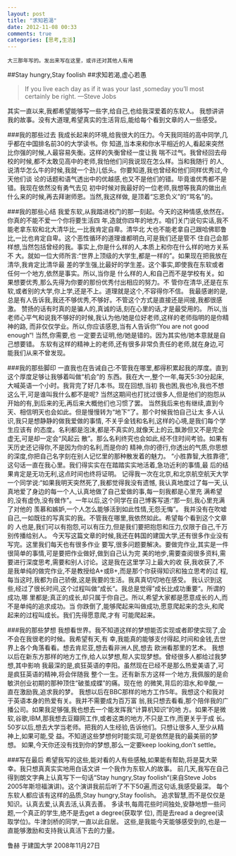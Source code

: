 ```yaml
---
layout: post
title: "求知若渴"
date: 2012-11-08 00:33
comments: true
categories: [思考,生活] 
---
```


 
    大三那年写的。发出来写在这里，或许还对其他人有用

##Stay hungry,Stay foolish 
##求知若渴,虚心若愚
>If you live each day as if it was your last ,someday you’ll most certainly be right.
—Steve Jobs
    
其实一直以来,我都希望能够写一些字,给自己,也给我深爱着的东软人。 我想讲讲我的故事。没有大道理,希望真实的生活背后,能给每个看到文章的人一些感受。

###我的那些过去 
我成长起来的环境,给我很大的压力。今天我同班的高中同学,几乎都在中国排名前30的大学读书。你 知道,当本来和你水平相近的人,看起来突然比你强的时候,人最容易失衡。这样的失衡曾经一度让我 喘不过气。我曾经回去母校的时候,都不太敢见高中的老师,我怕他们问我说现在怎么样。当和我随行 的人,说清华怎么牛的时候,我就一个劲儿低头。你要知道,我也曾经和他们同样优秀过,今天他们谈 论的话题和语气透出中的优越感,也又不是他们的错。毕竟谁优秀都不是错。我现在依然没有勇气去见 初中时候对我最好的一位老师,我想等我真的做出点什么来的时候,再去拜谢师恩。当然,我这样做, 是顶着“忘恩负义”的“骂名”的。

###我的那些心结
我爱东软,从我踏进校门的那一刻起。今天的这种情感,依然在。你真的不能不爱一个你将要生活四 年,造就你四年的地方。咱们关门说句实话,我不能老拿东软和北大清华比,一比我肯定自卑。清华北 大也不能老拿自己跟哈佛耶鲁比,一比也肯定自卑。这个恶性循环的道理谁都明白,可是我们还是管不 住自己会那样想,当然包括曾经的我。事实上,你是什么样的人,本质上和你在什么样的地方关系不 大。就如一位大师所言:“世界上顶级的大学生,都是一样的”。如果现在把我放在清华,我肯定比清华最 差的学生强,比最好的学生差。这个事实,即使我在东软或者任何一个地方,依然是事实。所以,当你是 什么样的人,和自己而不是学校有关。如果想要优秀,那么先得为你要的那份优秀付出相应的努力。不 管你在清华,还是在东软,或者别的大学,你上学,还是不上。道理就是这个,不容得你不信。 我最感谢的是,总是有人告诉我,我还不够优秀,不够好。不管这个方式是直接还是间接,我都很感激。 赞扬的话有时真的是骗人的,真诚的话,刻在心里的话,才是最受用的。 所以,当老师心平气和说我不够好的时候,我认为他/她是位好老师,这样的老师指明的是你精神的路, 而非仅仅学业。所以,你应该感恩,当有人告诉你“You are not good enough“! 当然,你需要,也 一定要去证明,他/她是错的。因为其实他/她本意就是自己想要错。 东软有这样的精神上的老师,还有很多非常负责任的老师,就在身边,可能我们从来不曾发现。

###我的那些脚印
一直我也在告诫自己:不管我在哪里,都得积累起我的厚度。直到这个厚度足够让我够着叫做“机会”的 东西。我在大一,整个一年,每天5:30分起床,大喊英语一个小时。我背完了好几本书。现在回想,当初 我也困,我也冷,我也不想这么干,可是谁叫我什么都不是呢? 当然这期间也打扰过很多人,但是他们的抱怨从开始的有,到后来的无,再后来大概他们也习惯了罢。 当然我后来也有继续,直到今天、相信明天也会如此。但是慢慢转为“地下”了。那个时候我怕自己让太 多人认识,我只是想静静的做我爱做的事情, 不关乎金钱和名利,这样的心境,是我们每个学生应该有 的态度。名利都是泡沫,都是不真实的,就像天上的云,飘渺但又不是完全虚无,可是却一定会“风起云 散”。那么名利终究也会如此,经不住时间考验。如果有天历史还记得你,不是因为你的名利,而是你的 精神,你的德行,你透出的气质,你思想的深度,你把自己名字刻在别人记忆里的那种散发着的魅力。
“小胜靠智,大胜靠德”,这句话一直在我心里。我们得实实在在踏踏实实地活着,急功近利的事情,最 后的结果肯定是无功无利,这点时间也终将证明。 记得我一次在北京,和北京航空航天大学一个同学说:“如果我明天突然死了,我都觉得我没有遗憾, 我认真地度过了每一天,认真地爱了身边的每一个人,认真地做了自己爱做的事,每一刻我都是心里充 满希望的,没有虚伪,没有做作”。一年以后,这个同学在自己博客写道:“那一刻,我心里充满了对他的 羡慕和嫉妒,一个人怎么能够活到如此性情,无怨无悔”。 我并没有在吹嘘自己,一如既往的写真实的我。不管我在哪里,我依然如此。希望每个看到这个文章的 人也是,我们可以有抱怨,可以有压力,但是我们要把抱怨和压力,仅限于自己,千万别传播给别人。 今天写这篇文章的时候,我还在韩国的建国大学,还有很多作业没有写完。这里我们每天也有很多作业 要写,很多问题要解决。要做完作业,其实是一件很简单的事情,可是要把作业做好,做到自己认为完 美的地步,需要查阅很多资料,需要进行深度思考,需要和别人讨论。这是我在这里学习上最大的收 获,我收获了,不是我单纯的做完作业,不是教授给A+或B+,而是那个你获得知识和独立思考的过 程,每当这时,我都为自己骄傲,这是我要的生活。我真真切切地在感受。 我认识到这些,经过了很长时间,这个过程叫做“成长“。我总是觉得”成长比成功重要“。所谓的成功,哪 里都是;真正的成长,却只属于你自己。所以,希望大家都是愿意成长的人,而不是单纯的追求成功。当 你跌倒了,能够爬起来叫做成功,愿意爬起来的念头,和爬起来的过程叫成长。我们先得愿意爬,才有 可能爬起来。

###我的那些梦想
我想看世界。我不知道这样的梦想能否实现或者即使实现了,会不会在我很老的时候。我希望有天,有 幸,我能真的能够支付得起,时间和金钱,去世界上各个角落看看。想去肯尼亚,想去看非洲人民,想去 欧洲看那里的艺术。 我想以后在新东方那样的地方工作,给人以梦想,帮人实现梦想。曾经很多人都给过我梦想,其中影响 我最深的是,疯狂英语的李阳。虽然现在已经不是那么热爱美语了,可是疯狂英语的精神,将会伴随我 整个一生。还有新东方这样一个地方,我佩服的是俞敏洪创业初期的那种顶住“破茧成蝶”的痛。现在他 的微笑,背后的泪水,和辛酸,一直在激励我,追求我的梦。 我想以后在BBC那样的地方工作5年。我想这个和我对于英语本身的热爱有关。我并不需要成为百万富 翁,我只想去看看,那个陪伴我的广播公司。如果我足够强,我也想去一个能发挥我“计算机知识”的地 方。如果不是微软,谷歌,IBM,那我想去豆瓣网工作,或者这类的地方,不只是工作,而更关乎于成 长。 50岁以后,想去大学当老师。把我的人生经验,告诉他们。只想让很多人,至少从精神上,如果可能,受 益。不知道这些梦想何时能实现,可是依然是我的最美丽的梦想。 如果,今天你还没有找到你的梦想,那么一定要keep looking,don’t settle。

###写在最后
希望我写的这些,能对看的人有些感触,如果能有帮助,将是莫大荣幸。我只想真真实实地用白话文讲 一个我作为东软人的故事。 前几天,我写在自己得到朗文字典上认真写下一句话“Stay hungry,Stay foolish“(来自Steve Jobs 2005年斯坦福演讲)。这个演讲我前后听了不下50遍,而这句话,我感受最深。 每个东软人都应该有这样的品质,Stay hungry,Stay foolish。 追求智慧,而不是仅仅是知识。认真去爱,认真去活,认真去善。 多读书,每周花些时间独处,安静地想一些问题,一个真正的学生,绝不是去get a degree(获取学 位), 而是去read a degree(读取学位)。牛津剑桥的同学,一直以此自居。 这些,是我能今天能够感受到的,也是一直能够激励和支持我认真活下去的力量。

鲁赫 
于建国大学
2008年11月27日
